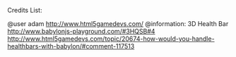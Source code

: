 Credits List:

@user adam  http://www.html5gamedevs.com/
@information: 3D Health Bar
http://www.babylonjs-playground.com/#3HQSB#4
http://www.html5gamedevs.com/topic/20674-how-would-you-handle-healthbars-with-babylon/#comment-117513
